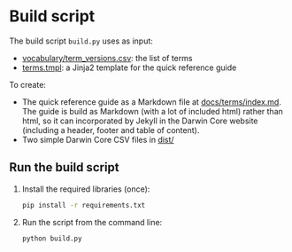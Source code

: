 # Build script

The build script `build.py` uses as input:

* [vocabulary/term_versions.csv](../vocabulary/term_versions.csv): the list of terms
* [terms.tmpl](terms.tmpl): a Jinja2 template for the quick reference guide

To create:

* The quick reference guide as a Markdown file at [docs/terms/index.md](../docs/terms/index.md). The guide is build as Markdown (with a lot of included html) rather than html, so it can incorporated by Jekyll in the Darwin Core website (including a header, footer and table of content).
* Two simple Darwin Core CSV files in [dist/](../dist/)

## Run the build script

1. Install the required libraries (once):

    ```bash
    pip install -r requirements.txt
    ```

2. Run the script from the command line:

    ```bash
    python build.py
    ```
